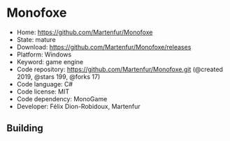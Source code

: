 # Monofoxe

- Home: https://github.com/Martenfur/Monofoxe
- State: mature
- Download: https://github.com/Martenfur/Monofoxe/releases
- Platform: Windows
- Keyword: game engine
- Code repository: https://github.com/Martenfur/Monofoxe.git (@created 2019, @stars 199, @forks 17)
- Code language: C#
- Code license: MIT
- Code dependency: MonoGame
- Developer: Félix Dion-Robidoux, Martenfur

## Building
